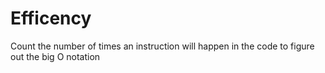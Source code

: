 # Efficency

Count the number of times an instruction will happen in the code to figure out the big O notation
